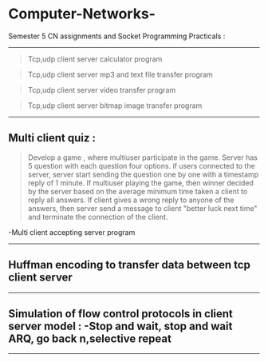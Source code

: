 # Computer-Networks-

Semester 5 CN assignments and
Socket Programming Practicals :

----------------------------------------------------------------------------------------------
>Tcp,udp client server calculator program

>Tcp,udp client server mp3 and text file transfer program

>Tcp,udp client server video transfer program

>Tcp,udp client server bitmap image transfer program

--------------------------------------------------------------------------------------------------
## Multi client quiz : 
>Develop a game , where multiuser participate in the game. Server has 5 question with each question four options. if users connected to the server, server start sending the question one by one with a timestamp reply of 1 minute. If multiuser playing the game, then winner decided by the server based on the average minimum time taken a client to reply all answers. If  client gives a wrong reply to anyone of the answers, then server send a message to client "better luck next time" and terminate the connection of the client.

-Multi client accepting server program

---------------------------------------------------------------------------------------------------------
## Huffman encoding to transfer data between tcp client server
------------------------------------------------------------------------------------------------------------
## Simulation of flow control protocols in client server model : -Stop and wait, stop and wait ARQ, go back n,selective repeat 
----------------------------------------------------------------------------------------------------------------



